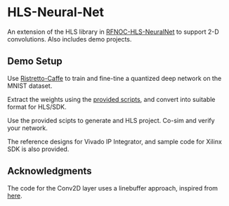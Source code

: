# HLS-Neural-Net

An extension of the HLS library in [RFNOC-HLS-NeuralNet](https://github.com/Xilinx/RFNoC-HLS-NeuralNet) to support 2-D convolutions. Also includes demo projects.

## Demo Setup

Use [Ristretto-Caffe](http://lepsucd.com/?page_id=621) to train and fine-tine a quantized deep network on the MNIST dataset. 

Extract the weights using the [provided scripts](train_caffe_ristretto_quantize), and convert into suitable format for HLS/SDK.

Use the provided scipts to generate and HLS project. Co-sim and verify your network.

The reference designs for Vivado IP Integrator, and sample code for Xilinx SDK is also provided.

## Acknowledgments

The code for the Conv2D layer uses a linebuffer approach, inspired from [here](https://www.youtube.com/watch?v=38lj0VQci7E).
